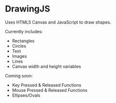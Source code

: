 # DrawingJS
Uses HTML5 Canvas and JavaScript to draw shapes.

Currently includes:
<ul>
<li>Rectangles</li>
<li>Circles</li>
<li>Text</li>
<li>Images</li>
<li>Lines</li>
<li>Canvas width and height variables</li>
</ul>
Coming soon:
<ul>
<li>Key Pressed & Released Functions</li>
<li>Mouse Pressed & Released Functions</li>
<li>Ellipses/Ovals</li>
</ul>
